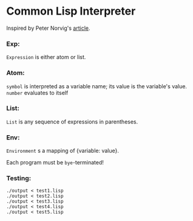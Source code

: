 # Common Lisp Interpreter

Inspired by Peter Norvig's [article](http://norvig.com/lispy.html).

### Exp:
`Expression` is either atom or list.

### Atom:
`symbol` is interpreted as a variable name; its value is the variable's value.
`number` evaluates to itself

### List:
`List` is any sequence of expressions in parentheses.

### Env:
`Environment` s a mapping of {variable: value}.

Each program must be `bye`-terminated!

### Testing:
```
./output < test1.lisp
./output < test2.lisp
./output < test3.lisp
./output < test4.lisp
./output < test5.lisp
```
